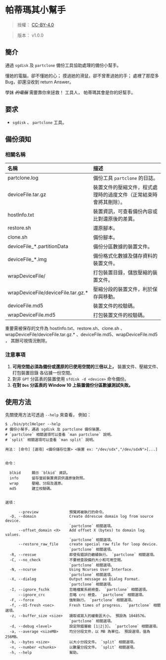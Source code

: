 帕蒂瑪其小幫手
=======


> 授權： [CC-BY-4.0](./LICENSE.md)

> 版本： v1.0.0



## 簡介


通過 `sgdisk` 及 `partclone` 備份工具協助處理的備份小幫手。

懂她的電腦，卻不懂她的心；
摸過她的滑鼠，卻不曾牽過她的手；
處裡了那麼多 Bug，卻還沒收到 return Answer。

學妹 ~~_的電腦_~~ 需要靠你來拯救！
工具人， 帕蒂瑪其會是你的好幫手。



## 要求


* `sgdisk` 、 `partclone` 工具。



## 備份須知


### 相關名稱


 名稱                                 | 描述
:----                                 |:----
partclone.log                         | 備份工具 `partclone` 的日誌。
deviceFile.tar.gz                     | 裝置文件的壓縮文件，程式處理時的過度文件（正常結束時會將其刪除）。
hostInfo.txt                          | 裝置資訊，可查看備份內容或比對還原後的差異。
restore.sh                            | 還原腳本。
clone.sh                              | 備份腳本。
deviceFile\_\*.partitionData          | 備份分區數據的裝置文件。
deviceFile\_\*.img                    | 備份格式化數據及儲存資料的裝置文件。
wrapDeviceFile/                       | 打包裝置目錄，儲放壓縮的裝置文件。
wrapDeviceFile/deviceFile.tar.gz.\*   | 壓縮分段的裝置文件，利於保存與移動。
deviceFile.md5                        | 裝置文件的校驗碼。
wrapDeviceFile.md5                    | 打包裝置文件的校驗碼。

重要需被保存的文件為
hostInfo.txt、restore.sh、clone.sh
、wrapDeviceFile/deviceFile.tar.gz.\*
、deviceFile.md5、wrapDeviceFile.md5
， 其餘可視情況刪除。



### 注意事項


1. **可用空間必須為備份或還原的已使用空間的三倍以上，**
   裝置文件、壓縮文件、打包裝置目錄 各佔據一份空間。
1. 對非 `GPT` 分區表的裝置使用 `sfdisk -d <device>` 命令備份。
1. **在對 `Dos` 分區表的 Window 10 上裝置備份分區數據測試失敗。**



## 使用方法


先關使用方法可透過 `--help` 來查看， 例如：

```
$ ./bin/ptclHelper --help
# 備份小幫手，通過 sgdisk 及 partclone 備份裝置。
# `partclone` 相關選項可以查看 `man partclone` 說明。
# `split` 相關選項可以查看 `man split` 說明。

用法： [命令] [選項] <備份儲存位置> <裝置 ex: "/dev/sdx","/dev/sdxN">[...]


命令：

  blkid     顯示 `blkid` 資訊。
  info      留存當前裝置資訊供還原後對照。
  wrap      壓縮、分段及還原。
  md5       建立校驗碼。


選項：

      --preview              預覽將被執行的命令。
  -D, --domain               Create ddrescue domain log from source device.
                             `partclone` 相關選項。
      --offset_domain <X>    Add offset X (bytes) to domain log values.
                             `partclone` 相關選項。
      --restore_raw_file     create special raw file for loop device.
                             `partclone` 相關選項。
  -R, --rescue               即使有錯誤仍繼續執行。 `partclone` 相關選項。
  -C, --no_check             不要檢查設備的大小和可用空間。
                             `partclone` 相關選項。
  -N, --ncurse               Using Ncurses User Interface.
                             `partclone` 相關選項。
  -X, --dialog               Output message as Dialog Format.
                             `partclone` 相關選項。
  -I, --ignore_fschk         忽略檔案系統檢查。 `partclone` 相關選項。
      --ignore_crc           忽略 crc 檢查。 `partclone` 相關選項。
  -F, --force                強制執行。 `partclone` 相關選項。
  -f, --UI-fresh <sec>       Fresh times of progress.  `partclone` 相關選項。
  -z, --buffer_size <size>   讀取或寫入的緩衝區大小。 預設為 1048576。
                             `partclone` 相關選項。
  -d, --debug <level>        設定除錯層級 [1|2|3]。 `partclone` 相關選項。
  -a, --average <sizeMB>     均分分段文件，以 MB 為單位。 預設選項，值為 256MB。
  -b, --bytes <size>         以大小分段文件。 `split` 相關選項。
  -n, --number <chunks>      以數量分段文件。 `split` 相關選項。
  -h, --help                 幫助。
```

